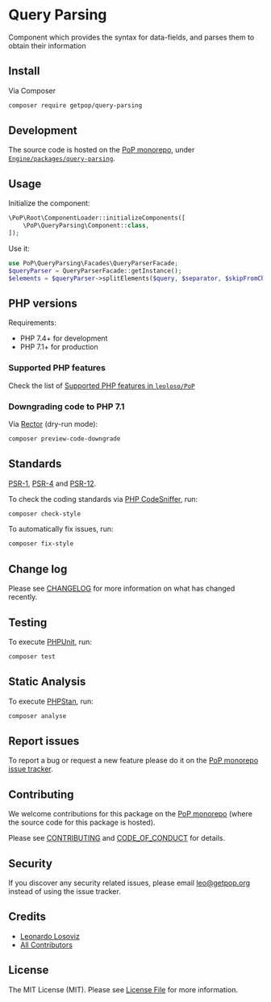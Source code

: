# Query Parsing

<!--
[![Build Status][ico-travis]][link-travis]
[![Quality Score][ico-code-quality]][link-code-quality]
[![Software License][ico-license]](LICENSE.md)
[![Latest Version on Packagist][ico-version]][link-packagist]
[![Coverage Status][ico-scrutinizer]][link-scrutinizer]
[![Total Downloads][ico-downloads]][link-downloads]
-->

Component which provides the syntax for data-fields, and parses them to obtain their information

## Install

Via Composer

``` bash
composer require getpop/query-parsing
```

## Development

The source code is hosted on the [PoP monorepo](https://github.com/leoloso/PoP), under [`Engine/packages/query-parsing`](https://github.com/leoloso/PoP/tree/master/layers/Engine/packages/query-parsing).

## Usage

Initialize the component:

``` php
\PoP\Root\ComponentLoader::initializeComponents([
    \PoP\QueryParsing\Component::class,
]);
```

Use it:

```php
use PoP\QueryParsing\Facades\QueryParserFacade;
$queryParser = QueryParserFacade::getInstance();
$elements = $queryParser->splitElements($query, $separator, $skipFromChars, $skipUntilChars, $ignoreSkippingFromChar, $ignoreSkippingUntilChar);
```

## PHP versions

Requirements:

- PHP 7.4+ for development
- PHP 7.1+ for production

### Supported PHP features

Check the list of [Supported PHP features in `leoloso/PoP`](https://github.com/leoloso/PoP/#supported-php-features)

### Downgrading code to PHP 7.1

Via [Rector](https://github.com/rectorphp/rector) (dry-run mode):

```bash
composer preview-code-downgrade
```

## Standards

[PSR-1](https://www.php-fig.org/psr/psr-1), [PSR-4](https://www.php-fig.org/psr/psr-4) and [PSR-12](https://www.php-fig.org/psr/psr-12).

To check the coding standards via [PHP CodeSniffer](https://github.com/squizlabs/PHP_CodeSniffer), run:

``` bash
composer check-style
```

To automatically fix issues, run:

``` bash
composer fix-style
```

## Change log

Please see [CHANGELOG](CHANGELOG.md) for more information on what has changed recently.

## Testing

To execute [PHPUnit](https://phpunit.de/), run:

``` bash
composer test
```

## Static Analysis

To execute [PHPStan](https://github.com/phpstan/phpstan), run:

``` bash
composer analyse
```

## Report issues

To report a bug or request a new feature please do it on the [PoP monorepo issue tracker](https://github.com/leoloso/PoP/issues).

## Contributing

We welcome contributions for this package on the [PoP monorepo](https://github.com/leoloso/PoP) (where the source code for this package is hosted).

Please see [CONTRIBUTING](CONTRIBUTING.md) and [CODE_OF_CONDUCT](CODE_OF_CONDUCT.md) for details.

## Security

If you discover any security related issues, please email leo@getpop.org instead of using the issue tracker.

## Credits

- [Leonardo Losoviz][link-author]
- [All Contributors][link-contributors]

## License

The MIT License (MIT). Please see [License File](LICENSE.md) for more information.

[ico-version]: https://img.shields.io/packagist/v/getpop/query-parsing.svg?style=flat-square
[ico-license]: https://img.shields.io/badge/license-MIT-brightgreen.svg?style=flat-square
[ico-travis]: https://img.shields.io/travis/getpop/query-parsing/master.svg?style=flat-square
[ico-scrutinizer]: https://img.shields.io/scrutinizer/coverage/g/getpop/query-parsing.svg?style=flat-square
[ico-code-quality]: https://img.shields.io/scrutinizer/g/getpop/query-parsing.svg?style=flat-square
[ico-downloads]: https://img.shields.io/packagist/dt/getpop/query-parsing.svg?style=flat-square

[link-packagist]: https://packagist.org/packages/getpop/query-parsing
[link-travis]: https://travis-ci.org/getpop/query-parsing
[link-scrutinizer]: https://scrutinizer-ci.com/g/getpop/query-parsing/code-structure
[link-code-quality]: https://scrutinizer-ci.com/g/getpop/query-parsing
[link-downloads]: https://packagist.org/packages/getpop/query-parsing
[link-author]: https://github.com/leoloso
[link-contributors]: ../../../../../../contributors
